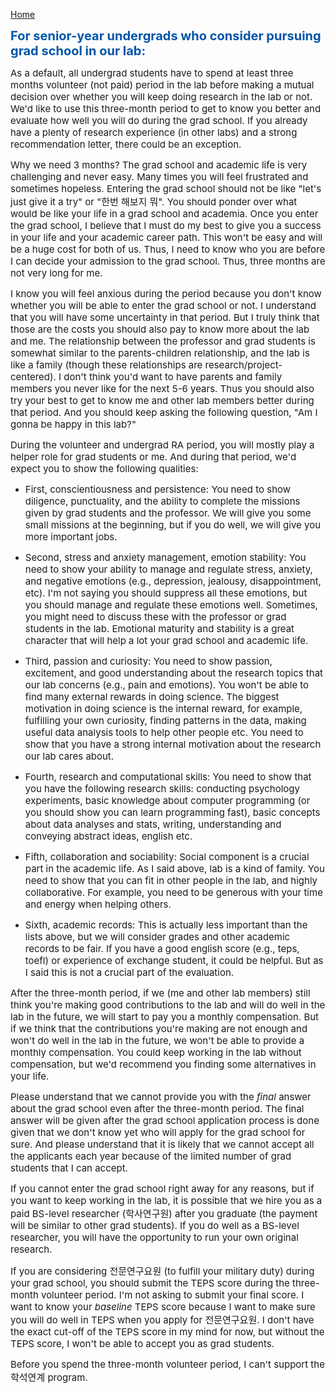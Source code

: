 [Home](/jobs/)

<b><span style="font-size: 20px !important; color: #0055A9;">For senior-year undergrads who consider pursuing grad school in our lab:</span></b>

<span style="font-size: 15px !important;">As a default, all undergrad students have to spend at least three months volunteer (not paid) period in the lab before making a mutual decision over whether you will keep doing research in the lab or not. We'd like to use this three-month period to get to know you better and evaluate how well you will do during the grad school. If you already have a plenty of research experience (in other labs) and a strong recommendation letter, there could be an exception.</span>

<span style="font-size: 15px !important;">Why we need 3 months? The grad school and academic life is very challenging and never easy. Many times you will feel frustrated and sometimes hopeless. Entering the grad school should not be like "let's just give it a try" or "한번 해보지 뭐". You should ponder over what would be like your life in a grad school and academia. Once you enter the grad school, I believe that I must do my best to give you a success in your life and your academic career path. This won't be easy and will be a huge cost for both of us. Thus, I need to know who you are before I can decide your admission to the grad school. Thus, three months are not very long for me. </span>

<span style="font-size: 15px !important;">I know you will feel anxious during the period because you don't know whether you will be able to enter the grad school or not. I understand that you will have some uncertainty in that period. But I truly think that those are the costs you should also pay to know more about the lab and me. The relationship between the professor and grad students is somewhat similar to the parents-children relationship, and the lab is like a family (though these relationships are research/project-centered). I don't think you'd want to have parents and family members you never like for the next 5-6 years. Thus you should also try your best to get to know me and other lab members better during that period. And you should keep asking the following question, "Am I gonna be happy in this lab?"</span>

<span style="font-size: 15px !important;">During the volunteer and undergrad RA period, you will mostly play a helper role for grad students or me. And during that period, we'd expect you to show the following qualities:</span>

- <span style="font-size: 15px !important;">First, conscientiousness and persistence: You need to show diligence, punctuality, and the ability to complete the missions given by grad students and the professor. We will give you some small missions at the beginning, but if you do well, we will give you more important jobs. </span>

- <span style="font-size: 15px !important;">Second, stress and anxiety management, emotion stability: You need to show your ability to manage and regulate stress, anxiety, and negative emotions (e.g., depression, jealousy, disappointment, etc). I'm not saying you should suppress all these emotions, but you should manage and regulate these emotions well. Sometimes, you might need to discuss these with the professor or grad students in the lab. Emotional maturity and stability is a great character that will help a lot your grad school and academic life. </span>

- <span style="font-size: 15px !important;">Third, passion and curiosity: You need to show passion, excitement, and good understanding about the research topics that our lab concerns (e.g., pain and emotions). You won't be able to find many external rewards in doing science. The biggest motivation in doing science is the internal reward, for example, fulfilling your own curiosity, finding patterns in the data, making useful data analysis tools to help other people etc. You need to show that you have a strong internal motivation about the research our lab cares about.</span>

- <span style="font-size: 15px !important;">Fourth, research and computational skills: You need to show that you have the following research skills: conducting psychology experiments, basic knowledge about computer programming (or you should show you can learn programming fast), basic concepts about data analyses and stats, writing, understanding and conveying abstract ideas, english etc. </span>

- <span style="font-size: 15px !important;">Fifth, collaboration and sociability: Social component is a crucial part in the academic life. As I said above, lab is a kind of family. You need to show that you can fit in other people in the lab, and highly collaborative. For example, you need to be generous with your time and energy when helping others.</span>

- <span style="font-size: 15px !important;">Sixth, academic records: This is actually less important than the lists above, but we will consider grades and other academic records to be fair. If you have a good english score (e.g., teps, toefl) or experience of exchange student, it could be helpful. But as I said this is not a crucial part of the evaluation.</span>

<span style="font-size: 15px !important;">After the three-month period, if we (me and other lab members) still think you're making good contributions to the lab and will do well in the lab in the future, we will start to pay you a monthly compensation. But if we think that the contributions you're making are not enough and won't do well in the lab in the future, we won't be able to provide a monthly compensation. You could keep working in the lab without compensation, but we'd recommend you finding some alternatives in your life. </span>

<span style="font-size: 15px !important;">Please understand that we cannot provide you with the *final* answer about the grad school even after the three-month period. The final answer will be given after the grad school application process is done given that we don't know yet who will apply for the grad school for sure. And please understand that it is likely that we cannot accept all the applicants each year because of the limited number of grad students that I can accept.</span>

<span style="font-size: 15px !important;">If you cannot enter the grad school right away for any reasons, but if you want to keep working in the lab, it is possible that we hire you as a paid BS-level researcher (학사연구원) after you graduate (the payment will be similar to other grad students). If you do well as a BS-level researcher, you will have the opportunity to run your own original research.</span>

<span style="font-size: 15px !important;">If you are considering 전문연구요원 (to fulfill your military duty) during your grad school, you should submit the TEPS score during the three-month volunteer period. I'm not asking to submit your final score. I want to know your *baseline* TEPS score because I want to make sure you will do well in TEPS when you apply for 전문연구요원. I don't have the exact cut-off of the TEPS score in my mind for now, but without the TEPS score, I won't be able to accept you as grad students.</span> 

<span style="font-size: 15px !important;">Before you spend the three-month volunteer period, I can't support the 학석연계 program.</span>